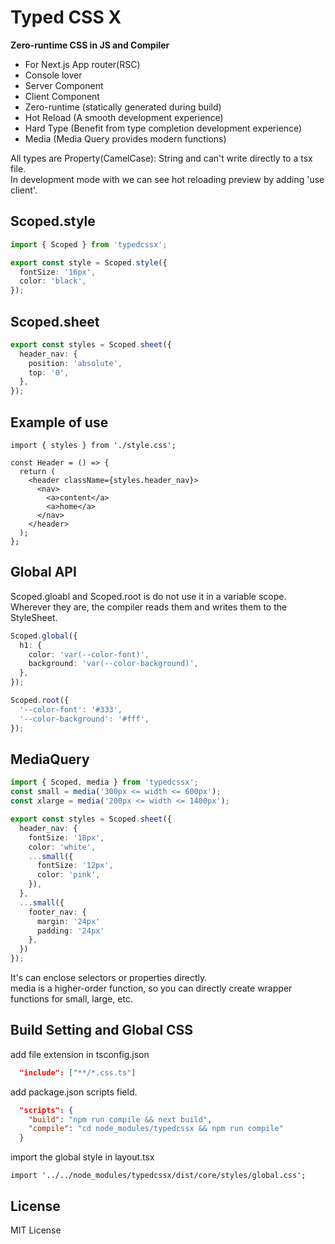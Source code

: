 # Typed CSS X

**Zero-runtime CSS in JS and Compiler**

- For Next.js App router(RSC)
- Console lover
- Server Component
- Client Component
- Zero-runtime (statically generated during build)
- Hot Reload (A smooth development experience)
- Hard Type (Benefit from type completion development experience)
- Media (Media Query provides modern functions)

All types are Property(CamelCase): String and can't write directly to a tsx file.  
In development mode with we can see hot reloading preview by adding 'use client'.

## Scoped.style

```ts
import { Scoped } from 'typedcssx';

export const style = Scoped.style({
  fontSize: '16px',
  color: 'black',
});
```

## Scoped.sheet

```ts
export const styles = Scoped.sheet({
  header_nav: {
    position: 'absolute',
    top: '0',
  },
});
```

## Example of use

```tsx
import { styles } from './style.css';

const Header = () => {
  return (
    <header className={styles.header_nav}>
      <nav>
        <a>content</a>
        <a>home</a>
      </nav>
    </header>
  );
};
```

## Global API

Scoped.gloabl and Scoped.root is do not use it in a variable scope.  
Wherever they are, the compiler reads them and writes them to the StyleSheet.

```ts
Scoped.global({
  h1: {
    color: 'var(--color-font)',
    background: 'var(--color-background)',
  },
});

Scoped.root({
  '--color-font': '#333',
  '--color-background': '#fff',
});
```

## MediaQuery

```ts
import { Scoped, media } from 'typedcssx';
const small = media('300px <= width <= 600px');
const xlarge = media('200px <= width <= 1400px');

export const styles = Scoped.sheet({
  header_nav: {
    fontSize: '18px',
    color: 'white',
    ...small({
      fontSize: '12px',
      color: 'pink',
    }),
  },
  ...small({
    footer_nav: {
      margin: '24px'
      padding: '24px'
    },
  })
});
```

It's can enclose selectors or properties directly.  
media is a higher-order function, so you can directly create wrapper functions for small, large, etc.

## Build Setting and Global CSS

add file extension in tsconfig.json

```json
  "include": ["**/*.css.ts"]
```

add package.json scripts field.

```json
  "scripts": {
    "build": "npm run compile && next build",
    "compile": "cd node_modules/typedcssx && npm run compile"
  }
```

import the global style in layout.tsx

```tsx
import '../../node_modules/typedcssx/dist/core/styles/global.css';
```

## License

MIT License
